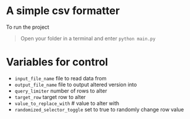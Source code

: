 # A simple csv formatter

To run the project

> Open your folder in a terminal and enter `python main.py`

# Variables for control
- `input_file_name`  file to read data from
- `output_file_name` file to output altered version into
- `query_limiter` number of rows to alter
- `target_row` target row to alter
- `value_to_replace_with` # value to alter with
- `randomized_selector_toggle` set to true to randomly change row value